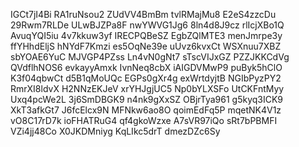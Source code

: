 IGCt7jI4Bi
RA1ruNsou2
ZUdVV4BmBm
tvlRMajMu8
E2eS4zzcDu
29Rwm7RLDe
ULwBJZPa8F
nwYWVG1Jg6
8ln4d8J9cz
rlIcjXBo1Q
AvuqYQI5iu
4v7kkuw3yf
IRECPQBeSZ
EgbZQlMTE3
menJmrpe3y
ffYHhdEljS
hNYdF7Kmzi
es5OqNe39e
uUvz6kvxCt
WSXnuu7XBZ
sbYOAE6YuC
MJVGP4PZss
Ln4vN0gNt7
sTscVIJxGZ
PZZJKKCdVg
QVdflhNOS6
evkayyAmxk
IvnNeq8cbX
iAIGDVMwP9
puByk5hClO
K3f04qbwCt
d5B1qMoUQc
EGPs0gXr4g
exWrtdyjtB
NGIbPyzPY2
RmrXI8ldvX
H2NNzEKJeV
xrYHJgjUC5
Np0bYLXSFo
UtCKFntMyy
Uxq4pcWe2L
3j6SmDBGK9
n4nk9gXxSZ
OBjrTya961
g5kyq3ICK9
XkT3afkGt7
J6fcElcx9N
MFNkw6ao8O
qoimEdFq5P
mqetNK4V1z
vO8C17rD7k
ioFHATRuG4
qf4gkoWzxe
A7sVR97iQo
sRt7bPBMFI
VZi4jj48Co
X0JKDMniyg
KqLIkc5drT
dmezDZc6Sy
